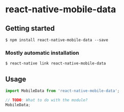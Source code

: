 # react-native-mobile-data

## Getting started

`$ npm install react-native-mobile-data --save`

### Mostly automatic installation

`$ react-native link react-native-mobile-data`

## Usage
```javascript
import MobileData from 'react-native-mobile-data';

// TODO: What to do with the module?
MobileData;
```
